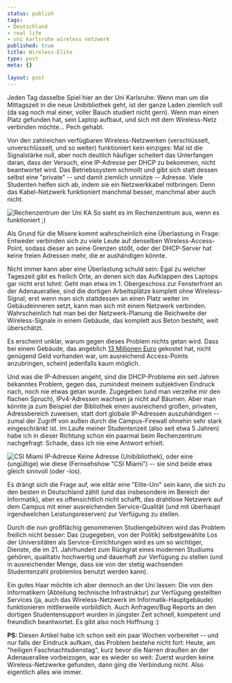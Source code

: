```yaml
--- 
status: publish
tags: 
- Deutschland
- real life
- uni karlsruhe wireless netzwerk
published: true
title: Wireless-Elite
type: post
meta: {}

layout: post
---
```

Jeden Tag dasselbe Spiel hier an der Uni Karlsruhe: Wenn man um die Mittagszeit in die neue Unibibliothek geht, ist der ganze Laden ziemlich voll (da sag noch mal einer, voller Bauch studiert nicht gern). Wenn man einen Platz gefunden hat, sein Laptop aufbaut, und sich mit dem Wireless-Netz verbinden möchte... Pech gehabt.

Von den zahlreichen verfügbaren Wireless-Netzwerken (verschlüsselt, unverschlüsselt, und so weiter) funktioniert kein einziges: Mal ist die Signalstärke null, aber noch deutlich häufiger scheitert das Unterfangen daran, dass der Versuch, eine IP-Adresse per DHCP zu bekommen, nicht beantwortet wird. Das Betriebssystem schmollt und gibt sich statt dessen selbst eine "private" -- und damit ziemlich unnütze -- Adresse. Viele Studenten helfen sich ab, indem sie ein Netzwerkkabel mitbringen: Denn das Kabel-Netzwerk funktioniert manchmal besser, manchmal aber auch nicht.

<div class="img-label">
<img src='http://fredericiana.com/wp-content/uploads/2008/02/rz08.jpg' alt='Rechenzentrum der Uni KA' />
So sieht es im Rechenzentrum aus, wenn es funktioniert ;)
</div>

Als Grund für die Misere kommt wahrscheinlich eine Überlastung in Frage: Entweder verbinden sich zu viele Leute auf denselben Wireless-Access-Point, sodass dieser an seine Grenzen stößt, oder der DHCP-Server hat keine freien Adressen mehr, die er aushändigen könnte.

Nicht immer kann aber eine Überlastung schuld sein: Egal zu welcher Tageszeit gibt es freilich Orte, an denen sich das Aufklappen des Laptops gar nicht erst lohnt: Geht man etwa im 1. Obergeschoss zur Fensterfront an der Adenauerallee, sind die dortigen Arbeitsplätze komplett ohne Wireless-Signal; erst wenn man sich stattdessen an einen Platz weiter im Gebäudeinneren setzt, kann man sich mit einem Netzwerk verbinden. Wahrscheinlich hat man bei der Netzwerk-Planung die Reichweite der Wireless-Signale in einem Gebäude, das komplett aus Beton besteht, weit überschätzt.

Es erscheint unklar, warum gegen dieses Problem nichts getan wird. Dass bei einem Gebäude, das angeblich <a href="http://www.ka-news.de/karlsruhe/news.php4?show=hok2006424-1117E">13 Millionen Euro</a> gekostet hat, nicht genügend Geld vorhanden war, um ausreichend Access-Points anzubringen, scheint jedenfalls kaum möglich.

Und was die IP-Adressen angeht, sind die DHCP-Probleme ein seit Jahren bekanntes Problem, gegen das, zumindest meinem subjektiven Eindruck nach, noch nie etwas getan wurde. Zugegeben (und man verzeihe mir den flachen Spruch), IPv4-Adressen wachsen ja nicht auf Bäumen. Aber man könnte ja zum Beispiel der Bibliothek einen ausreichend großen, privaten, Adressbereich zuweisen, statt dort globale IP-Adressen auszuhändigen -- zumal der Zugriff von außen durch die Campus-Firewall ohnehin sehr stark eingeschränkt ist. Im Laufe meiner Studentenzeit (also seit etwa 5 Jahren) habe ich in dieser Richtung schon ein paarmal beim Rechenzentrum nachgefragt: Schade, dass ich nie eine Antwort erhielt.

<div class="img-label">
<img src='http://fredericiana.com/wp-content/uploads/2008/02/csi-ip-address.png' alt='CSI Miami IP-Adresse' />
Keine Adresse (Unibibliothek), oder eine (ungültige) wie diese (Fernsehshow "CSI Miami") -- sie sind beide etwa gleich sinnvoll (oder -los).
</div>

Es drängt sich die Frage auf, wie elitär eine "Elite-Uni" sein kann, die sich zu den besten in Deutschland zählt (und das insbesondere im Bereich der Informatik), aber es offensichtlich nicht schafft, das drahtlose Netzwerk auf dem Campus mit einer ausreichenden Service-Qualität (und mit überhaupt irgendwelchen Leistungsreserven) zur Verfügung zu stellen.

Durch die nun großflächig genommenen Studiengebühren wird das Problem freilich nicht besser: Das (zugegeben, von der Politik) selbstgewählte Los der Universitäten als Service-Einrichtungen wird es um so wichtiger, Dienste, die im 21. Jahrhundert zum Rückgrat eines modernen Studiums gehören, qualitativ hochwertig und dauerhaft zur Verfügung zu stellen (und in ausreichender Menge, dass sie von der stetig wachsenden Studentenzahl problemlos benutzt werden kann).

Ein gutes Haar möchte ich aber dennoch an der Uni lassen: Die von den Informatikern (Abteilung technische Infrastruktur) zur Verfügung gestellten Services (ja, auch das Wireless-Netzwerk im Informatik-Hauptgebäude) funktionieren mittlerweile vorbildlich. Auch Anfragen/Bug Reports an den dortigen Studentensupport wurden in jüngster Zeit schnell, kompetent und freundlich beantwortet. Es gibt also noch Hoffnung :)

<strong>PS:</strong> Diesen Artikel habe ich schon seit ein paar Wochen vorbereitet -- und nur falls der Eindruck aufkam, das Problem bestehe nicht fort: Heute, am "heiligen Faschnachtsdienstag", kurz bevor die Narren draußen an der Adenauerallee vorbeizogen, war es wieder so weit: Zuerst wurden keine Wireless-Netzwerke gefunden, dann ging die Verbindung nicht. Also eigentlich alles wie immer.

